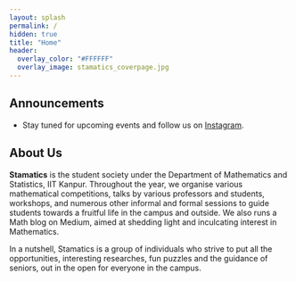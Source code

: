 ```yaml
---
layout: splash
permalink: /
hidden: true
title: "Home"
header:
  overlay_color: "#FFFFFF"
  overlay_image: stamatics_coverpage.jpg
---
```

## Announcements
* Stay tuned for upcoming events and follow us on [Instagram](https://www.instagram.com/stamatics_iitk/?igshid=YmMyMTA2M2Y%3D%3Fmini%3Dtrue&url=%7B%7B%20page.url%20%7C%20absolute_url%20%7C%20url_encode%20%7D%7D).

## About Us

**Stamatics** is the student society under the Department of Mathematics and Statistics, IIT Kanpur. Throughout the year, we organise various mathematical competitions, talks by various professors and students, workshops, and numerous other informal and formal sessions to guide students towards a fruitful life in the campus and outside. We also runs a Math blog on Medium, aimed at shedding light and inculcating interest in Mathematics. 

In a nutshell, Stamatics is a group of individuals who strive to put all the opportunities, interesting researches, fun puzzles and the guidance of seniors, out in the open for everyone in the campus.
